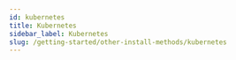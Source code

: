 ```yaml
---
id: kubernetes
title: Kubernetes
sidebar_label: Kubernetes
slug: /getting-started/other-install-methods/kubernetes
---
```


